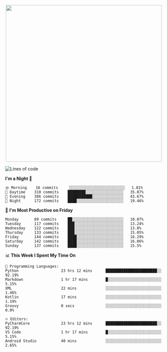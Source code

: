 <!--

[![Hits](https://hits.seeyoufarm.com/api/count/incr/badge.svg?url=https%3A%2F%2Fgithub.com/sangm1n)](https://hits.seeyoufarm.com) 
[![Repos Badge](https://badges.pufler.dev/repos/sangm1n)](https://badges.pufler.dev)
[![Github Badge](http://img.shields.io/badge/-github-black?style=flat-square&logo=github&logoColor=white&link=https:https://github.com/sangm1n/)](https://github.com/sangm1n/)
[![Netlify Badge](https://img.shields.io/badge/-TIL-00C7B7?style=flat-square&logo=Netlify&logoColor=white&link=https://sangminlog.netlify.com)](https://sangminlog.netlify.com)
[![Hugo Badge](https://img.shields.io/badge/-techblog-FF4088?style=flat-square&logo=Hugo&logoColor=white&link=https://sangm1n.github.io)](https://sangm1n.github.io)
[![Mail Badge](http://img.shields.io/badge/-mail-D14836?style=flat-square&logo=Gmail&logoColor=white&link=mailto:dltkd96als@naver.com)](mailto:dltkd96als@naver.com/)

![Lines of code](https://img.shields.io/badge/From%20Hello%20World%20I%27ve%20Written-3.9%20million%20lines%20of%20code-blue)
-->

<!--  -->

<p align="center">
  <a href="https://sangm1n.github.io/">
    <img src="https://user-images.githubusercontent.com/46131688/100516133-08bf3880-31c5-11eb-97ce-0548a7b3a35a.png" width="500">
  </a>
</p>

<!--START_SECTION:waka-->
![Lines of code](https://img.shields.io/badge/From%20Hello%20World%20I%27ve%20Written-3.4%20million%20lines%20of%20code-blue)

**I'm a Night 🦉** 

```text
🌞 Morning    16 commits     ░░░░░░░░░░░░░░░░░░░░░░░░░   1.81% 
🌆 Daytime    310 commits    ████████░░░░░░░░░░░░░░░░░   35.07% 
🌃 Evening    386 commits    ███████████░░░░░░░░░░░░░░   43.67% 
🌙 Night      172 commits    ████░░░░░░░░░░░░░░░░░░░░░   19.46%

```
📅 **I'm Most Productive on Friday** 

```text
Monday       89 commits     ██░░░░░░░░░░░░░░░░░░░░░░░   10.07% 
Tuesday      117 commits    ███░░░░░░░░░░░░░░░░░░░░░░   13.24% 
Wednesday    122 commits    ███░░░░░░░░░░░░░░░░░░░░░░   13.8% 
Thursday     133 commits    ███░░░░░░░░░░░░░░░░░░░░░░   15.05% 
Friday       144 commits    ████░░░░░░░░░░░░░░░░░░░░░   16.29% 
Saturday     142 commits    ████░░░░░░░░░░░░░░░░░░░░░   16.06% 
Sunday       137 commits    ████░░░░░░░░░░░░░░░░░░░░░   15.5%

```


📊 **This Week I Spent My Time On** 

```text
💬 Programming Languages: 
Python                   23 hrs 12 mins      ███████████████████████░░   92.19% 
Markdown                 1 hr 17 mins        █░░░░░░░░░░░░░░░░░░░░░░░░   5.15% 
XML                      22 mins             ░░░░░░░░░░░░░░░░░░░░░░░░░   1.46% 
Kotlin                   17 mins             ░░░░░░░░░░░░░░░░░░░░░░░░░   1.19% 
Groovy                   0 secs              ░░░░░░░░░░░░░░░░░░░░░░░░░   0.0%

🔥 Editors: 
PyCharmCore              23 hrs 12 mins      ███████████████████████░░   92.19% 
VS Code                  1 hr 17 mins        █░░░░░░░░░░░░░░░░░░░░░░░░   5.15% 
Android Studio           40 mins             ░░░░░░░░░░░░░░░░░░░░░░░░░   2.65%

```


<!--END_SECTION:waka-->


<!--
**sangm1n/sangm1n** is a ✨ _special_ ✨ repository because its `README.md` (this file) appears on your GitHub profile.

Here are some ideas to get you started:

- 🔭 I’m currently working on ...
- 🌱 I’m currently learning ...
- 👯 I’m looking to collaborate on ...
- 🤔 I’m looking for help with ...
- 💬 Ask me about ...
- 📫 How to reach me: ...
- 😄 Pronouns: ...
- ⚡ Fun fact: ...

https://shields.io/
-->


